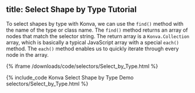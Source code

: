 title: Select Shape by Type Tutorial
---

To select shapes by type with Konva, we can use the `find()` method with the name of the type or class name.
The `find()` method returns an array of nodes that match the selector string.
The return array is a `Konva.Collection` array, which is basically a typical JavaScript array with a special `each()` method.
The `each()` method enables us to quickly iterate through every node in the array.

{% iframe /downloads/code/selectors/Select_by_Type.html %}

{% include_code Konva Select Shape by Type Demo selectors/Select_by_Type.html %}